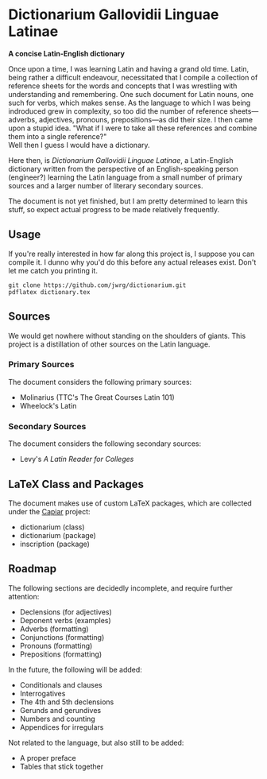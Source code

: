 # Dictionarium Gallovidii Linguae Latinae

**A concise Latin-English dictionary**

Once upon a time, I was learning Latin and having a grand
old time.  Latin, being rather a difficult endeavour,
necessitated that I compile a collection of reference
sheets for the words and concepts that I was wrestling
with understanding and remembering.  One such document for
Latin nouns, one such for verbs, which makes sense.  As the
language to which I was being indroduced grew in
complexity, so too did the number of reference 
sheets&mdash;adverbs, adjectives, pronouns, 
prepositions&mdash;as did their size.  I then came upon 
a stupid idea.  "What if I were to take all these 
references and combine them into a single reference?"  
Well then I guess I would have a dictionary.

Here then, is *Dictionarium Gallovidii Linguae Latinae*,
a Latin-English dictionary written from the perspective of
an English-speaking person (engineer?) learning the Latin 
language from a small number of primary sources and a 
larger number of literary secondary sources.

The document is not yet finished, but I am pretty
determined to learn this stuff, so expect actual progress
to be made relatively frequently.

## Usage

If you're really interested in how far along this project
is, I suppose you can compile it.  I dunno why you'd do
this before any actual releases exist.  Don't let me catch
you printing it.

```Shell
git clone https://github.com/jwrg/dictionarium.git
pdflatex dictionary.tex
```

## Sources

We would get nowhere without standing on the shoulders of
giants.  This project is a distillation of other sources on
the Latin language.

### Primary Sources

The document considers the following primary sources:

- Molinarius (TTC's The Great Courses Latin 101)
- Wheelock's Latin

### Secondary Sources

The document considers the following secondary sources:

- Levy's *A Latin Reader for Colleges*

## LaTeX Class and Packages

The document makes use of custom LaTeX packages, which are
collected under the [Capiar](https://github.com/jwrg/capiar)
project:

- dictionarium (class)
- dictionarium (package)
- inscription (package)

## Roadmap

The following sections are decidedly incomplete, and
require further attention:

- Declensions (for adjectives)
- Deponent verbs (examples)
- Adverbs (formatting)
- Conjunctions (formatting)
- Pronouns (formatting)
- Prepositions (formatting)
 
In the future, the following will be added:

- Conditionals and clauses
- Interrogatives
- The 4th and 5th declensions
- Gerunds and gerundives
- Numbers and counting
- Appendices for irregulars

Not related to the language, but also still to be added:

- A proper preface
- Tables that stick together
